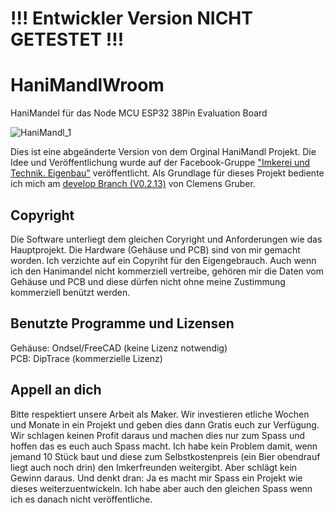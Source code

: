# !!! Entwickler Version NICHT GETESTET !!!
# HaniMandlWroom
HaniMandel für das Node MCU ESP32 38Pin Evaluation Board<br>

![HaniMandl_1](./Hardware/Gehäuse/Bilder/HaniMandl_1.jpg)

Dies ist eine abgeänderte Version von dem Orginal HaniMandl Projekt. Die Idee und Veröffentlichung wurde auf der Facebook-Gruppe ["Imkerei und Technik. Eigenbau"](https://www.facebook.com/groups/139671009967454) veröffentlicht.
Als Grundlage für dieses Projekt bediente ich mich am [develop Branch (V0.2.13)](https://github.com/ClemensGruber/hani-mandl/tree/develop) von Clemens Gruber.


## Copyright

Die Software unterliegt dem gleichen Coryright und Anforderungen wie das Hauptprojekt.
Die Hardware (Gehäuse und PCB) sind von mir gemacht worden. Ich verzichte auf ein Copyriht für den Eigengebrauch. Auch wenn ich den Hanimandel nicht kommerziell vertreibe, gehören mir die Daten vom Gehäuse und PCB und diese dürfen nicht ohne meine Zustimmung kommerziell benützt werden.

## Benutzte Programme und Lizensen

Gehäuse: Ondsel/FreeCAD (keine Lizenz notwendig)<br>
PCB: DipTrace (kommerzielle Lizenz)

## Appell an dich

Bitte respektiert unsere Arbeit als Maker. Wir investieren etliche Wochen und Monate in ein Projekt und geben dies dann Gratis euch zur Verfügung. Wir schlagen keinen Profit daraus und machen dies nur zum Spass und hoffen das es euch auch Spass macht. Ich habe kein Problem damit, wenn jemand 10 Stück baut und diese zum Selbstkostenpreis (ein Bier obendrauf liegt auch noch drin) den Imkerfreunden weitergibt. Aber schlägt kein Gewinn daraus.
Und denkt dran: Ja es macht mir Spass ein Projekt wie dieses weiterzuentwickeln. Ich habe aber auch den gleichen Spass wenn ich es danach nicht veröffentliche.
